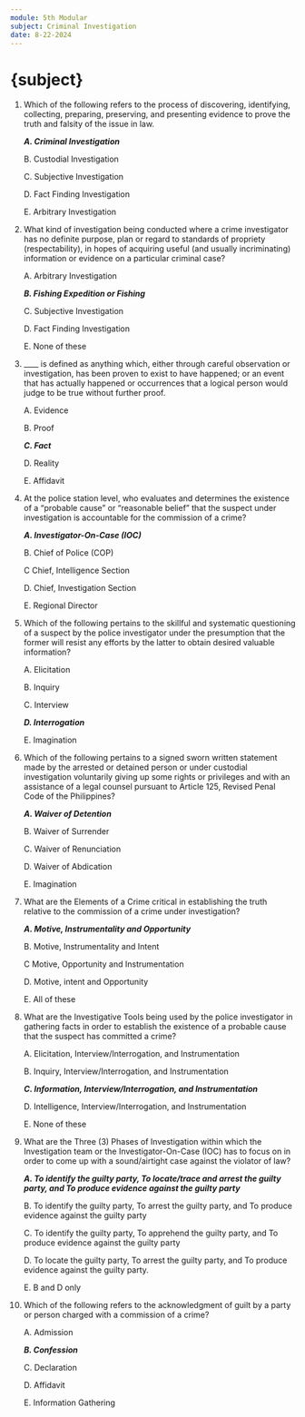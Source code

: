 ```yaml
---
module: 5th Modular
subject: Criminal Investigation
date: 8-22-2024
---
```


# {subject}

1. Which of the following refers to the process of discovering, identifying, collecting, preparing, preserving, and presenting evidence to prove the truth and falsity of the issue in law.

   **_A. Criminal Investigation_**

   B. Custodial Investigation

   C. Subjective Investigation

   D. Fact Finding Investigation

   E. Arbitrary Investigation

2. What kind of investigation being conducted where a crime investigator has no definite purpose, plan or regard to standards of propriety (respectability), in hopes of acquiring useful (and usually incriminating) information or evidence on a particular criminal case?

   A. Arbitrary Investigation

   **_B. Fishing Expedition or Fishing_**

   C. Subjective Investigation

   D. Fact Finding Investigation

   E. None of these

3. \_\_\_\_ is defined as anything which, either through careful observation or investigation, has been proven to exist to have happened; or an event that has actually happened or occurrences that a logical person would judge to be true without further proof.

   A. Evidence

   B. Proof

   **_C. Fact_**

   D. Reality

   E. Affidavit

4. At the police station level, who evaluates and determines the existence of a “probable cause” or “reasonable belief” that the suspect under investigation is accountable for the commission of a crime?

   **_A. Investigator-On-Case (IOC)_**

   B. Chief of Police (COP)

   C Chief, Intelligence Section

   D. Chief, Investigation Section

   E. Regional Director

5. Which of the following pertains to the skillful and systematic questioning of a suspect by the police investigator under the presumption that the former will resist any efforts by the latter to obtain desired valuable information?

   A. Elicitation

   B. Inquiry

   C. Interview

   **_D. Interrogation_**

   E. Imagination

6. Which of the following pertains to a signed sworn written statement made by the arrested or detained person or under custodial investigation voluntarily giving up some rights or privileges and with an assistance of a legal counsel pursuant to Article 125, Revised Penal Code of the Philippines?

   **_A. Waiver of Detention_**

   B. Waiver of Surrender

   C. Waiver of Renunciation

   D. Waiver of Abdication

   E. Imagination

7. What are the Elements of a Crime critical in establishing the truth relative to the commission of a crime under investigation?

   **_A. Motive, Instrumentality and Opportunity_**

   B. Motive, Instrumentality and Intent

   C Motive, Opportunity and Instrumentation

   D. Motive, intent and Opportunity

   E. All of these

8. What are the Investigative Tools being used by the police investigator in gathering facts in order to establish the existence of a probable cause that the suspect has committed a crime?

   A. Elicitation, Interview/Interrogation, and Instrumentation

   B. Inquiry, Interview/Interrogation, and Instrumentation

   **_C. Information, Interview/Interrogation, and Instrumentation_**

   D. Intelligence, Interview/Interrogation, and Instrumentation

   E. None of these

9. What are the Three (3) Phases of Investigation within which the Investigation team or the Investigator-On-Case (IOC) has to focus on in order to come up with a sound/airtight case against the violator of law?

   **_A. To identify the guilty party, To locate/trace and arrest the guilty party, and To produce evidence against the guilty party_**

   B. To identify the guilty party, To arrest the guilty party, and To produce evidence against the guilty party

   C. To identify the guilty party, To apprehend the guilty party, and To produce
   evidence against the guilty party

   D. To locate the guilty party, To arrest the guilty party, and To produce evidence against the guilty party.

   E. B and D only

10. Which of the following refers to the acknowledgment of guilt by a party or person charged with a commission of a crime?

    A. Admission

    **_B. Confession_**

    C. Declaration

    D. Affidavit

    E. Information Gathering
